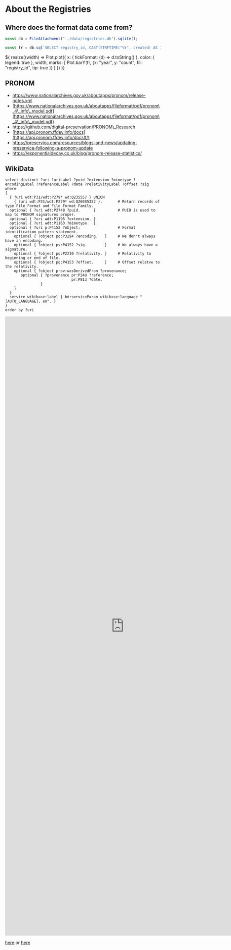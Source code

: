 # About the Registries
## Where does the format data come from?


```js
const db = FileAttachment("../data/registries.db").sqlite();
```

```js
const fr = db.sql`SELECT registry_id, CAST(STRFTIME("%Y", created) AS INT) AS year, COUNT(*) as count FROM format GROUP BY registry_id, year;`;
```

<div class="grid grid-cols-1">
${ resize((width) => Plot.plot({
  x: { tickFormat: (d) => d.toString() },
  color: { legend: true },
  width,
  marks: [
    Plot.barY(fr, {x: "year", y: "count", fill: "registry_id", tip: true })
  ] 
})
)}
</div>


## PRONOM

* https://www.nationalarchives.gov.uk/aboutapps/pronom/release-notes.xml
* [https://www.nationalarchives.gov.uk/aboutapps/fileformat/pdf/pronom\_4\_info\_model.pdf](https://www.nationalarchives.gov.uk/aboutapps/fileformat/pdf/pronom\_4\_info\_model.pdf)
* https://github.com/digital-preservation/PRONOM\_Research
* [https://api.pronom.ffdev.info/docs](https://api.pronom.ffdev.info/docs#/)
* https://preservica.com/resources/blogs-and-news/updating-preservica-following-a-pronom-update
* https://exponentialdecay.co.uk/blog/pronom-release-statistics/


## WikiData

```sparql
select distinct ?uri ?uriLabel ?puid ?extension ?mimetype ?encodingLabel ?referenceLabel ?date ?relativityLabel ?offset ?sig
where
{
  { ?uri wdt:P31/wdt:P279* wd:Q235557 } UNION 
    { ?uri wdt:P31/wdt:P279* wd:Q26085352 }.       # Return records of type File Format and File Format Family.
  optional { ?uri wdt:P2748 ?puid.      }          # PUID is used to map to PRONOM signatures proper.
  optional { ?uri wdt:P1195 ?extension. }
  optional { ?uri wdt:P1163 ?mimetype.  }
  optional { ?uri p:P4152 ?object;                 # Format identification pattern statement.
    optional { ?object pq:P3294 ?encoding.   }     # We don't always have an encoding.
    optional { ?object ps:P4152 ?sig.        }     # We always have a signature.
    optional { ?object pq:P2210 ?relativity. }     # Relativity to beginning or end of file.
    optional { ?object pq:P4153 ?offset.     }     # Offset relatve to the relativity.
    optional { ?object prov:wasDerivedFrom ?provenance;
       optional { ?provenance pr:P248 ?reference;
                              pr:P813 ?date.
                }
    }
  }
  service wikibase:label { bd:serviceParam wikibase:language "[AUTO_LANGUAGE], en". }
}
order by ?uri
```

<iframe style="width: 80vw; height: 50vh; border: none;" src="https://query.wikidata.org/embed.html#select%20distinct%20%3Furi%20%3FuriLabel%20%3Fpuid%20%3Fextension%20%3Fmimetype%20%3FencodingLabel%20%3FreferenceLabel%20%3Fdate%20%3FrelativityLabel%20%3Foffset%20%3Fsig%0Awhere%0A%7B%0A%20%20%7B%3Furi%20wdt%3AP31%2Fwdt%3AP279%2a%20wd%3AQ235557%7D%20UNION%20%7B%3Furi%20wdt%3AP31%2Fwdt%3AP279%2a%20wd%3AQ26085352%7D.%20%23%20Return%20records%20of%20type%20File%20Format%20and%20File%20Format%20Family.%0A%20%20optional%20%7B%20%3Furi%20wdt%3AP2748%20%3Fpuid.%20%20%20%20%20%20%7D%20%20%20%20%20%20%20%20%20%20%23%20PUID%20is%20used%20to%20map%20to%20PRONOM%20signatures%20proper.%0A%20%20optional%20%7B%20%3Furi%20wdt%3AP1195%20%3Fextension.%20%7D%0A%20%20optional%20%7B%20%3Furi%20wdt%3AP1163%20%3Fmimetype.%20%20%7D%0A%20%20optional%20%7B%20%3Furi%20p%3AP4152%20%3Fobject%3B%20%20%20%20%20%20%20%20%20%20%20%20%20%20%20%20%20%23%20Format%20identification%20pattern%20statement.%0A%20%20%20%20optional%20%7B%20%3Fobject%20pq%3AP3294%20%3Fencoding.%20%20%20%7D%20%20%20%20%20%23%20We%20don%27t%20always%20have%20an%20encoding.%0A%20%20%20%20optional%20%7B%20%3Fobject%20ps%3AP4152%20%3Fsig.%20%20%20%20%20%20%20%20%7D%20%20%20%20%20%23%20We%20always%20have%20a%20signature.%0A%20%20%20%20optional%20%7B%20%3Fobject%20pq%3AP2210%20%3Frelativity.%20%7D%20%20%20%20%20%23%20Relativity%20to%20beginning%20or%20end%20of%20file.%0A%20%20%20%20optional%20%7B%20%3Fobject%20pq%3AP4153%20%3Foffset.%20%20%20%20%20%7D%20%20%20%20%20%23%20Offset%20relatve%20to%20the%20relativity.%0A%20%20%20%20optional%20%7B%20%3Fobject%20prov%3AwasDerivedFrom%20%3Fprovenance%3B%0A%20%20%20%20%20%20%20optional%20%7B%20%3Fprovenance%20pr%3AP248%20%3Freference%3B%0A%20%20%20%20%20%20%20%20%20%20%20%20%20%20%20%20%20%20%20%20%20%20%20%20%20%20%20%20%20%20pr%3AP813%20%3Fdate.%0A%20%20%20%20%20%20%20%20%20%20%20%20%20%20%20%20%7D%0A%20%20%20%20%7D%0A%20%20%7D%0A%20%20service%20wikibase%3Alabel%20%7B%20bd%3AserviceParam%20wikibase%3Alanguage%20%22%5BAUTO_LANGUAGE%5D%2C%20en%22.%20%7D%0A%7D%0Aorder%20by%20%3Furi%20limit%20100" referrerpolicy="origin" sandbox="allow-scripts allow-same-origin allow-popups" ></iframe>

[here](https://w.wiki/AMhF) or [here](https://query.wikidata.org/sparql?query=select%20distinct%20%3Furi%20%3FuriLabel%20%3Fpuid%20%3Fextension%20%3Fmimetype%20%3FencodingLabel%20%3FreferenceLabel%20%3Fdate%20%3FrelativityLabel%20%3Foffset%20%3Fsig%0Awhere%0A%7B%0A%20%20%3Furi%20wdt%3AP31%2Fwdt%3AP279*%20wd%3AQ235557.%20%20%20%20%20%20%20%20%20%20%20%20%20%20%20%23%20Return%20records%20of%20type%20File%20Format.%0A%20%20optional%20%7B%20%3Furi%20wdt%3AP2748%20%3Fpuid.%20%20%20%20%20%20%7D%20%20%20%20%20%20%20%20%20%20%23%20PUID%20is%20used%20to%20map%20to%20PRONOM%20signatures%20proper.%0A%20%20optional%20%7B%20%3Furi%20wdt%3AP1195%20%3Fextension.%20%7D%0A%20%20optional%20%7B%20%3Furi%20wdt%3AP1163%20%3Fmimetype.%20%20%7D%0A%20%20optional%20%7B%20%3Furi%20p%3AP4152%20%3Fobject%3B%20%20%20%20%20%20%20%20%20%20%20%20%20%20%20%20%20%23%20Format%20identification%20pattern%20statement.%0A%20%20%20%20optional%20%7B%20%3Fobject%20pq%3AP3294%20%3Fencoding.%20%20%20%7D%20%20%20%20%20%23%20We%20don%27t%20always%20have%20an%20encoding.%0A%20%20%20%20optional%20%7B%20%3Fobject%20ps%3AP4152%20%3Fsig.%20%20%20%20%20%20%20%20%7D%20%20%20%20%20%23%20We%20always%20have%20a%20signature.%0A%20%20%20%20optional%20%7B%20%3Fobject%20pq%3AP2210%20%3Frelativity.%20%7D%20%20%20%20%20%23%20Relativity%20to%20beginning%20or%20end%20of%20file.%0A%20%20%20%20optional%20%7B%20%3Fobject%20pq%3AP4153%20%3Foffset.%20%20%20%20%20%7D%20%20%20%20%20%23%20Offset%20relatve%20to%20the%20relativity.%0A%20%20%20%20optional%20%7B%20%3Fobject%20prov%3AwasDerivedFrom%20%3Fprovenance%3B%0A%20%20%20%20%20%20%20optional%20%7B%20%3Fprovenance%20pr%3AP248%20%3Freference%3B%0A%20%20%20%20%20%20%20%20%20%20%20%20%20%20%20%20%20%20%20%20%20%20%20%20%20%20%20%20%20%20pr%3AP813%20%3Fdate.%0A%20%20%20%20%20%20%20%20%20%20%20%20%20%20%20%20%7D%0A%20%20%20%20%7D%0A%20%20%7D%0A%20%20service%20wikibase%3Alabel%20%7B%20bd%3AserviceParam%20wikibase%3Alanguage%20%22en%2C%20en%22.%20%7D%0A%7D%0Aorder%20by%20%3Furi)